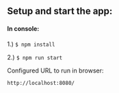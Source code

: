 
## Setup and start the app:

#### In console:

1.) ```$ npm install```

2.) ```$ npm run start```
 

Configured URL to run in browser:

```http://localhost:8080/```

